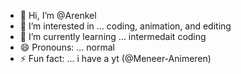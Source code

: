 - 👋 Hi, I’m @Arenkel
- 👀 I’m interested in ... coding, animation, and editing
- 🌱 I’m currently learning ... intermedait coding
- 😄 Pronouns: ... normal
- ⚡ Fun fact: ... i have a yt (@Meneer-Animeren)
